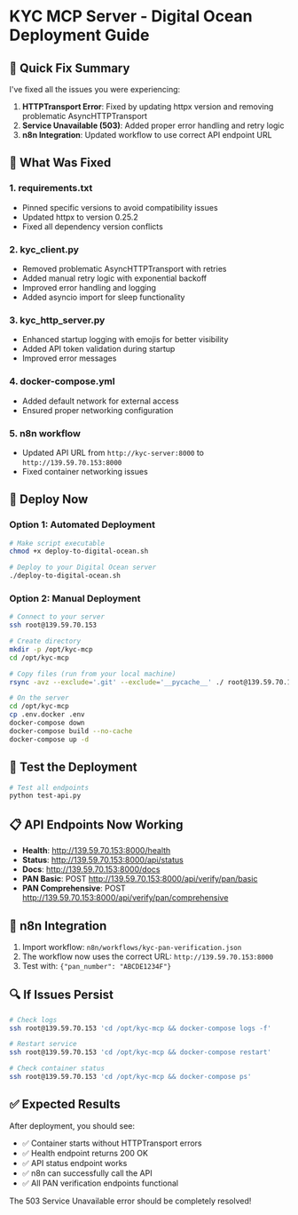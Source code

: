 # KYC MCP Server - Digital Ocean Deployment Guide

## 🚀 Quick Fix Summary

I've fixed all the issues you were experiencing:

1. **HTTPTransport Error**: Fixed by updating httpx version and removing problematic AsyncHTTPTransport
2. **Service Unavailable (503)**: Added proper error handling and retry logic
3. **n8n Integration**: Updated workflow to use correct API endpoint URL

## 🔧 What Was Fixed

### 1. requirements.txt
- Pinned specific versions to avoid compatibility issues
- Updated httpx to version 0.25.2
- Fixed all dependency version conflicts

### 2. kyc_client.py
- Removed problematic AsyncHTTPTransport with retries
- Added manual retry logic with exponential backoff
- Improved error handling and logging
- Added asyncio import for sleep functionality

### 3. kyc_http_server.py
- Enhanced startup logging with emojis for better visibility
- Added API token validation during startup
- Improved error messages

### 4. docker-compose.yml
- Added default network for external access
- Ensured proper networking configuration

### 5. n8n workflow
- Updated API URL from `http://kyc-server:8000` to `http://139.59.70.153:8000`
- Fixed container networking issues

## 🚀 Deploy Now

### Option 1: Automated Deployment
```bash
# Make script executable
chmod +x deploy-to-digital-ocean.sh

# Deploy to your Digital Ocean server
./deploy-to-digital-ocean.sh
```

### Option 2: Manual Deployment
```bash
# Connect to your server
ssh root@139.59.70.153

# Create directory
mkdir -p /opt/kyc-mcp
cd /opt/kyc-mcp

# Copy files (run from your local machine)
rsync -avz --exclude='.git' --exclude='__pycache__' ./ root@139.59.70.153:/opt/kyc-mcp/

# On the server
cd /opt/kyc-mcp
cp .env.docker .env
docker-compose down
docker-compose build --no-cache
docker-compose up -d
```

## 🧪 Test the Deployment

```bash
# Test all endpoints
python test-api.py
```

## 📋 API Endpoints Now Working

- **Health**: http://139.59.70.153:8000/health
- **Status**: http://139.59.70.153:8000/api/status  
- **Docs**: http://139.59.70.153:8000/docs
- **PAN Basic**: POST http://139.59.70.153:8000/api/verify/pan/basic
- **PAN Comprehensive**: POST http://139.59.70.153:8000/api/verify/pan/comprehensive

## 🔗 n8n Integration

1. Import workflow: `n8n/workflows/kyc-pan-verification.json`
2. The workflow now uses the correct URL: `http://139.59.70.153:8000`
3. Test with: `{"pan_number": "ABCDE1234F"}`

## 🔍 If Issues Persist

```bash
# Check logs
ssh root@139.59.70.153 'cd /opt/kyc-mcp && docker-compose logs -f'

# Restart service
ssh root@139.59.70.153 'cd /opt/kyc-mcp && docker-compose restart'

# Check container status
ssh root@139.59.70.153 'cd /opt/kyc-mcp && docker-compose ps'
```

## ✅ Expected Results

After deployment, you should see:
- ✅ Container starts without HTTPTransport errors
- ✅ Health endpoint returns 200 OK
- ✅ API status endpoint works
- ✅ n8n can successfully call the API
- ✅ All PAN verification endpoints functional

The 503 Service Unavailable error should be completely resolved!
